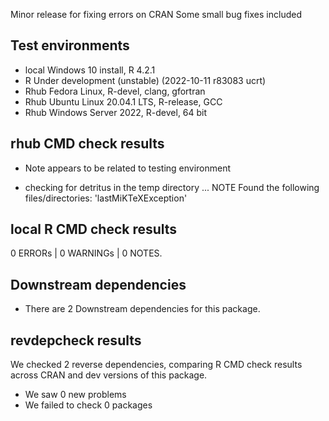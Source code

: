 Minor release for fixing errors on CRAN
Some small bug fixes included

## Test environments

* local Windows 10 install, R 4.2.1
* R Under development (unstable) (2022-10-11 r83083 ucrt)
* Rhub Fedora Linux, R-devel, clang, gfortran
* Rhub Ubuntu Linux 20.04.1 LTS, R-release, GCC
* Rhub Windows Server 2022, R-devel, 64 bit

## rhub CMD check results
- Note appears to be related to testing environment
* checking for detritus in the temp directory ... NOTE
Found the following files/directories:
  'lastMiKTeXException'

## local R CMD check results

0 ERRORs | 0 WARNINGs | 0 NOTES.

## Downstream dependencies

* There are 2 Downstream dependencies for this package.

## revdepcheck results

We checked 2 reverse dependencies, comparing R CMD check results across CRAN and dev versions of this package.

 * We saw 0 new problems
 * We failed to check 0 packages

